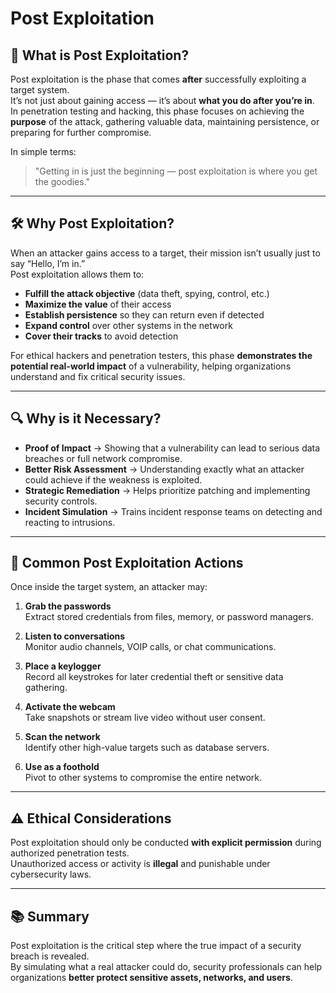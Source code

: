 # Post Exploitation

## 📌 What is Post Exploitation?
Post exploitation is the phase that comes **after** successfully exploiting a target system.  
It’s not just about gaining access — it’s about **what you do after you’re in**.  
In penetration testing and hacking, this phase focuses on achieving the **purpose** of the attack, gathering valuable data, maintaining persistence, or preparing for further compromise.  

In simple terms:  
> "Getting in is just the beginning — post exploitation is where you get the goodies."

---

## 🛠 Why Post Exploitation?
When an attacker gains access to a target, their mission isn’t usually just to say “Hello, I’m in.”  
Post exploitation allows them to:
- **Fulfill the attack objective** (data theft, spying, control, etc.)
- **Maximize the value** of their access
- **Establish persistence** so they can return even if detected
- **Expand control** over other systems in the network
- **Cover their tracks** to avoid detection

For ethical hackers and penetration testers, this phase **demonstrates the potential real-world impact** of a vulnerability, helping organizations understand and fix critical security issues.

---

## 🔍 Why is it Necessary?
- **Proof of Impact** → Showing that a vulnerability can lead to serious data breaches or full network compromise.
- **Better Risk Assessment** → Understanding exactly what an attacker could achieve if the weakness is exploited.
- **Strategic Remediation** → Helps prioritize patching and implementing security controls.
- **Incident Simulation** → Trains incident response teams on detecting and reacting to intrusions.

---

## 🚀 Common Post Exploitation Actions
Once inside the target system, an attacker may:
1. **Grab the passwords**  
   Extract stored credentials from files, memory, or password managers.
   
2. **Listen to conversations**  
   Monitor audio channels, VOIP calls, or chat communications.

3. **Place a keylogger**  
   Record all keystrokes for later credential theft or sensitive data gathering.

4. **Activate the webcam**  
   Take snapshots or stream live video without user consent.

5. **Scan the network**  
   Identify other high-value targets such as database servers.

6. **Use as a foothold**  
   Pivot to other systems to compromise the entire network.

---

## ⚠ Ethical Considerations
Post exploitation should only be conducted **with explicit permission** during authorized penetration tests.  
Unauthorized access or activity is **illegal** and punishable under cybersecurity laws.

---

## 📚 Summary
Post exploitation is the critical step where the true impact of a security breach is revealed.  
By simulating what a real attacker could do, security professionals can help organizations **better protect sensitive assets, networks, and users**.
